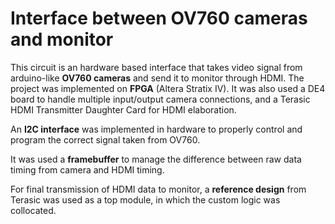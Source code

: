 # Interface between OV760 cameras and monitor
This circuit is an hardware based interface that takes video signal from arduino-like **OV760 cameras** and send it to monitor through HDMI.
The project was implemented on **FPGA** (Altera Stratix IV). It was also used a DE4 board to handle multiple input/output camera connections, and a Terasic HDMI Transmitter Daughter Card for HDMI elaboration.

An **I2C interface** was implemented in hardware to properly control and program the correct signal taken from OV760.

It was used a **framebuffer** to manage the difference between raw data timing from camera and HDMI timing.

For final transmission of HDMI data to monitor, a **reference design** from Terasic was used as a top module, in which the custom logic was collocated.
